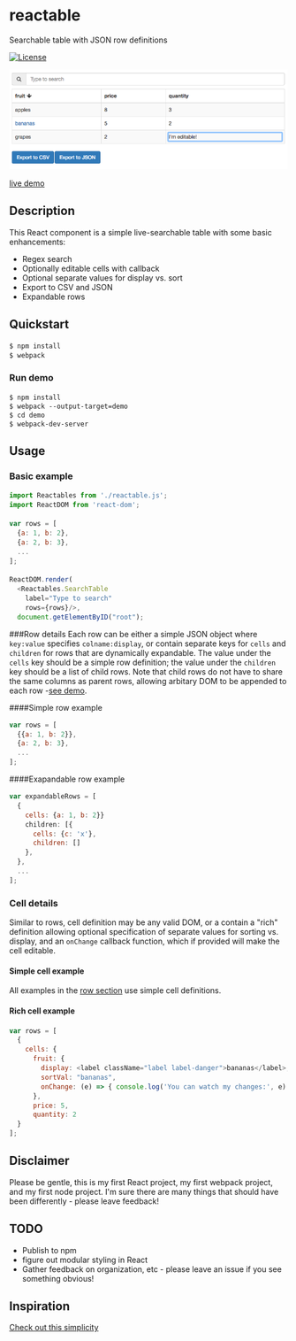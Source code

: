 # reactable
Searchable table with JSON row definitions

[![License](https://img.shields.io/github/license/dbjohnson/reactable.svg)]()


[![](demo/demo.png)](https://dbjohnson.github.io/reactable/demo)

[live demo](https://dbjohnson.github.io/reactable/demo)


## Description
This React component is a simple live-searchable table with some basic enhancements:

* Regex search
* Optionally editable cells with callback
* Optional separate values for display vs. sort
* Export to CSV and JSON
* Expandable rows

## Quickstart

```bash
$ npm install
$ webpack
```

### Run demo
```
$ npm install
$ webpack --output-target=demo
$ cd demo
$ webpack-dev-server
```


## Usage

### Basic example

``` js
import Reactables from './reactable.js';
import ReactDOM from 'react-dom';

var rows = [
  {a: 1, b: 2},
  {a: 2, b: 3},
  ...
];

ReactDOM.render(
  <Reactables.SearchTable
    label="Type to search"
    rows={rows}/>,
  document.getElementByID("root");
```


###Row details
Each row can be either a simple JSON object where `key:value` specifies `colname:display`, or contain separate keys for `cells` and `children` for rows that are dynamically expandable.  The value under the `cells` key should be a simple row definition; the value under the `children` key should be a list of child rows.  Note that child rows do not have to share the same columns as parent rows, allowing arbitary DOM to be appended to each row -[see demo](https://dbjohnson.github.io/reactable/demo).

####Simple row example

```js
var rows = [
  {{a: 1, b: 2}},
  {a: 2, b: 3},
  ...
];
```

####Exapandable row example

```js
var expandableRows = [
  {
    cells: {a: 1, b: 2}}
    children: [{
      cells: {c: 'x'},
      children: []
    }, 
  }, 
  ...
];
```

### Cell details

Similar to rows, cell definition may be any valid DOM, or a contain a "rich" definition allowing optional specification of separate values for sorting vs. display, and an `onChange` callback function, which if provided will make the cell editable.

#### Simple cell example
All examples in the [row section](#rows) use simple cell definitions.

#### Rich cell example
```js
var rows = [
  {
    cells: {
      fruit: {
        display: <label className="label label-danger">bananas</label>,
        sortVal: "bananas",
        onChange: (e) => { console.log('You can watch my changes:', e) }
      },
      price: 5, 
      quantity: 2
  }
];
```

## Disclaimer
Please be gentle, this is my first React project, my first webpack project, and my first node project.  I'm sure there are many things that should have been differently - please leave feedback!


## TODO
* Publish to npm
* figure out modular styling in React
* Gather feedback on organization, etc - please leave an issue if you see something obvious!


## Inspiration
[Check out this simplicity](http://jsfiddle.net/dfsq/7BUmG/1133/)